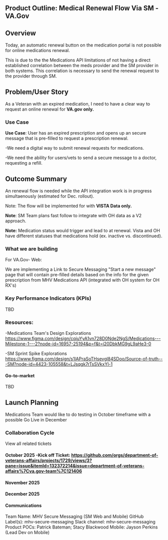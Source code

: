  ## Product Outline: Medical Renewal Flow Via SM -VA.Gov

##  Overview 

Today, an automatic renewal button on the medication portal is not  possible for online medications renewal. 

This is due to the the Medications API limitations of not having a direct established correlation between the meds provider and the SM provider in both systems. This correlation is necessary to send the renewal request to the provider through SM.



## Problem/User Story
As a Veteran with an expired medication, I need to have a clear way to request an online renewal for **VA.gov only.**

### Use Case

**Use Case**: User has an expired prescription and opens up an secure message that is pre-filled to request a prescription renewal.

-We need a digital way to submit renewal requests for medications.

-We need the ability for users/vets to send a secure message to a doctor, requesting a refill.

## Outcome Summary 
An renewal flow is needed while the API integration work is in progress simultaenously (estimated for Dec. rollout).

Note: The flow will be implemented for with **VISTA Data only.** 

**Note**: SM Team plans fast follow to integrate with OH data as a V2 approach.

**Note:** Medication status would trigger and lead to at renewal. Vista and OH have different statuses that medications hold (ex. inactive vs. discontinued).

### What we are building 

For VA.Gov- Web: 

We are implementing a Link to Secure Messaging "Start a new message" page that will contain pre-filled details based on the info for the given prescription from MHV Medications API (integrated with OH system for OH RX's)


### Key Performance Indicators (KPIs) 

TBD

### **Resources:**

-Medications Team's Design Explorations
https://www.figma.com/design/cqiuYyA1vn728D0Nde2NgS/Medications---Milestone-1---2?node-id=16957-25194&p=f&t=i20DbkMG9gL9aHe3-0

-SM Sprint Spike Explorations
https://www.figma.com/design/s1lAPraSoTHsevgl84SDoo/Source-of-truth---SM?node-id=4423-105558&t=LJsqgk7rTsSVkxYl-1

#### Go-to-market  
TBD


## Launch Planning
 Medications Team would like to do testing in October timeframe with a possible Go Live in December

### Collaboration Cycle
View all related tickets

#### October 2025 -Kick off Ticket: https://github.com/orgs/department-of-veterans-affairs/projects/1729/views/3?pane=issue&itemId=132372214&issue=department-of-veterans-affairs%7Cva.gov-team%7C121406

#### November 2025

#### December 2025


#### Communications


Team Name: MHV Secure Messaging (SM Web and Mobile)
GitHub Label(s): mhv-secure-messaging
Slack channel: mhv-secure-messaging
Product POCs: Patrick Bateman; Stacy Blackwood
Mobile: Jayson Perkins (Lead Dev on Mobile)







